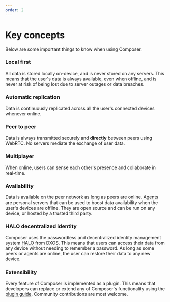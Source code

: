 ```yaml
---
order: 2
---
```

# Key concepts

Below are some important things to know when using Composer.

### Local first
All data is stored locally on-device, and is never stored on any servers. This means that the user's data is always available, even when offline, and is never at risk of being lost due to server outages or data breaches.

### Automatic replication
Data is continuously replicated across all the user's connected devices whenever online.

### Peer to peer
Data is always transmitted securely and **directly** between peers using WebRTC. No servers mediate the exchange of user data.

### Multiplayer
When online, users can sense each other's presence and collaborate in real-time.

### Availability
Data is available on the peer network as long as peers are online. [Agents](https://docs.dxos.org/guide/platform/agents) are personal servers that can be used to boost data availability when the user's devices are offline. They are open source and can be run on any device, or hosted by a trusted third party.

### HALO decentralized identity
Composer uses the passwordless and decentralized identity management system [HALO](https://docs.dxos.org/guide/platform/halo) from DXOS. This means that users can access their data from any device without needing to remember a password. As long as some peers or agents are online, the user can restore their data to any new device.

### Extensibility
Every feature of Composer is implemented as a plugin. This means that developers can replace or extend any of Composer's functionality using the [plugin guide](plugins/). Community contributions are most welcome.